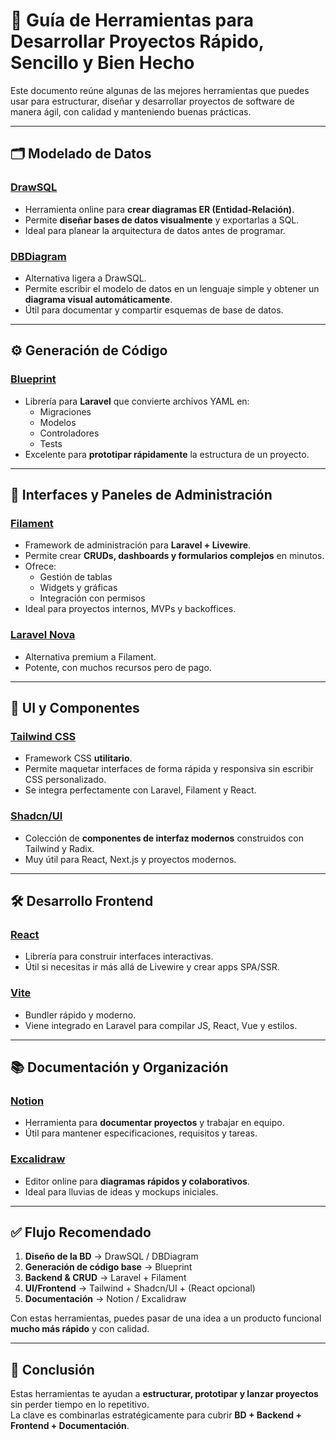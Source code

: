 # 🚀 Guía de Herramientas para Desarrollar Proyectos Rápido, Sencillo y Bien Hecho

Este documento reúne algunas de las mejores herramientas que puedes usar para estructurar, diseñar y desarrollar proyectos de software de manera ágil, con calidad y manteniendo buenas prácticas.

---

## 🗂️ Modelado de Datos

### [DrawSQL](https://drawsql.app/)
- Herramienta online para **crear diagramas ER (Entidad-Relación)**.
- Permite **diseñar bases de datos visualmente** y exportarlas a SQL.
- Ideal para planear la arquitectura de datos antes de programar.

### [DBDiagram](https://dbdiagram.io/)
- Alternativa ligera a DrawSQL.
- Permite escribir el modelo de datos en un lenguaje simple y obtener un **diagrama visual automáticamente**.
- Útil para documentar y compartir esquemas de base de datos.

---

## ⚙️ Generación de Código

### [Blueprint](https://laravel-shift.com/blueprint)
- Librería para **Laravel** que convierte archivos YAML en:
  - Migraciones
  - Modelos
  - Controladores
  - Tests
- Excelente para **prototipar rápidamente** la estructura de un proyecto.

---

## 🎨 Interfaces y Paneles de Administración

### [Filament](https://filamentphp.com/)
- Framework de administración para **Laravel + Livewire**.
- Permite crear **CRUDs, dashboards y formularios complejos** en minutos.
- Ofrece:
  - Gestión de tablas
  - Widgets y gráficas
  - Integración con permisos
- Ideal para proyectos internos, MVPs y backoffices.

### [Laravel Nova](https://nova.laravel.com/)
- Alternativa premium a Filament.
- Potente, con muchos recursos pero de pago.

---

## 🧩 UI y Componentes

### [Tailwind CSS](https://tailwindcss.com/)
- Framework CSS **utilitario**.
- Permite maquetar interfaces de forma rápida y responsiva sin escribir CSS personalizado.
- Se integra perfectamente con Laravel, Filament y React.

### [Shadcn/UI](https://ui.shadcn.com/)
- Colección de **componentes de interfaz modernos** construidos con Tailwind y Radix.
- Muy útil para React, Next.js y proyectos modernos.

---

## 🛠️ Desarrollo Frontend

### [React](https://react.dev/)
- Librería para construir interfaces interactivas.
- Útil si necesitas ir más allá de Livewire y crear apps SPA/SSR.

### [Vite](https://vitejs.dev/)
- Bundler rápido y moderno.
- Viene integrado en Laravel para compilar JS, React, Vue y estilos.

---

## 📚 Documentación y Organización

### [Notion](https://www.notion.so/)
- Herramienta para **documentar proyectos** y trabajar en equipo.
- Útil para mantener especificaciones, requisitos y tareas.

### [Excalidraw](https://excalidraw.com/)
- Editor online para **diagramas rápidos y colaborativos**.
- Ideal para lluvias de ideas y mockups iniciales.

---

## ✅ Flujo Recomendado

1. **Diseño de la BD** → DrawSQL / DBDiagram  
2. **Generación de código base** → Blueprint  
3. **Backend & CRUD** → Laravel + Filament  
4. **UI/Frontend** → Tailwind + Shadcn/UI + (React opcional)  
5. **Documentación** → Notion / Excalidraw  

Con estas herramientas, puedes pasar de una idea a un producto funcional **mucho más rápido** y con calidad.

---

## 📌 Conclusión
Estas herramientas te ayudan a **estructurar, prototipar y lanzar proyectos** sin perder tiempo en lo repetitivo.  
La clave es combinarlas estratégicamente para cubrir **BD + Backend + Frontend + Documentación**.
